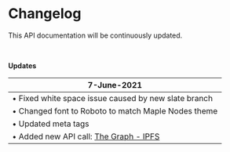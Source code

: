 # Changelog

This API documentation will be continuously updated.


<br>

__Updates__

<!-- 

8/2/2019	|
------------|
• ABC123 |
• ABC123 |
• ABC123 |

-->

7-June-2021    |
------------|
• Fixed white space issue caused by new slate branch |
• Changed font to Roboto to match Maple Nodes theme |
• Updated meta tags |
• Added new API call: [The Graph - IPFS](https://docs.maplenodes.com/#ipfs) |


<br>
<br>
<br>
<br>
<br>
<br>
<br>
